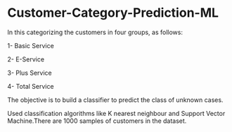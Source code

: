 # Customer-Category-Prediction-ML
In this categorizing the customers in four groups, as follows: 

1- Basic Service 

2- E-Service 

3- Plus Service 

4- Total Service

The objective is to build a classifier to predict the class of unknown cases. 

Used classification algorithms like K nearest neighbour and Support Vector Machine.There are 1000 samples of customers in the dataset.


